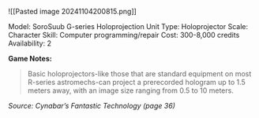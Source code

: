 ![[Pasted image 20241104200815.png]]

Model: SoroSuub G-series Holoprojection Unit
Type: Holoprojector
Scale: Character
Skill: Computer programming/repair
Cost: 300-8,000 credits
Availability: 2

**Game Notes:** 
> Basic holoprojectors-like those that are standard equipment on most R-series astromechs-can project a prerecorded hologram up to 1.5 meters away, with an image size ranging from 0.5 to 10 meters.

*Source: Cynabar’s Fantastic Technology (page 36)*